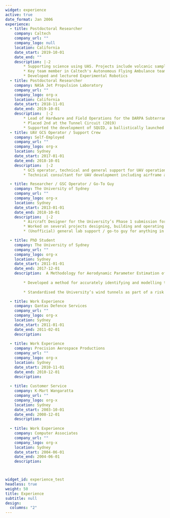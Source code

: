 ```yaml
---
widget: experience
active: true
date_format: Jan 2006
experience:
  - title: Postdoctoral Researcher
    company: Caltech
    company_url: ""
    company_logo: null
    location: California
    date_start: 2019-10-01
    date_end: ""
    description: |-2
        * Supporting science using UAS. Projects include volcanic sampling and flying other unique payloads
        * Key team member in Caltech's Autonomous Flying Ambulance team, primarily in aerodynamic analysis and system integration / usability
        * Developed and lectured Experimental Robotics
  - title: Postdoctoral Researcher
    company: NASA Jet Propulsion Laboratory
    company_url: ""
    company_logo: org-x
    location: California
    date_start: 2018-11-01
    date_end: 2019-10-01
    description:  |-2
        * Lead of Hardware and Field Operations for the DARPA Subterranean Challenge. Responsible for setting up many of the elements of the team including safety, field testing protocols and much of the hardware infrastructure
        * Placed 2nd at the Tunnel Circuit (2019)
        * Supported the development of SQUID, a ballistically launched multirotor in conjunction with Caltech
  - title: UAV GCS Operator / Support Crew
    company: Self-Employed
    company_url: ""
    company_logo: org-x
    location: Sydney
    date_start: 2017-01-01
    date_end: 2018-10-01
    description:  |-2
        * GCS operator, technical and general support for UAV operations including multi-vehicle operations and UAS-detection field trials.
        * Technical consultant for UAV development including airframe and component selection, autopilot configuration and operational procedures

  - title: Researcher / GSC Operator / Go-To Guy
    company: The University of Sydney
    company_url: ""
    company_logo: org-x
    location: Sydney
    date_start: 2013-01-01
    date_end: 2018-10-01
    description:  |-2
        * Aircraft Designer for the University’s Phase 1 submission for the Wasp AE replacement for the Australian Army of 2020, funded by the Defence Innovation Hub.
        * Worked on several projects designing, building and operating UAVs for a number of novel applications. Past projects have included annular wings, blended wing bodies, multi-rotors, multi-rotor air-cranes, long-endurance sub-500 g aircraft and UAV operations. Many of these aircraft, projects and various flight operations can be found at www.uav-lab.org/.
        * (Unofficial) general lab support / go-to guy for anything in the UAV Lab, typically for undergraduate theses and fellow students’ PhD work.

  - title: PhD Student
    company: The University of Sydney
    company_url: ""
    company_logo: org-x
    location: Sydney
    date_start: 2011-01-01
    date_end: 2017-12-01
    description:  A Methodology for Aerodynamic Parameter Estimation of Tail-Sitting Multirotors
    
        * Developed a method for accurately identifying and modelling the dynamic behaviour of a tail-sitting multirotor using wind tunnel tests and a freely-rotating gimballed model. The methodology developed was verified to work for un-stalled flight and was extended to encompass the post-stall, pre-hover flight regime tail-sitters are expected to routinely operate in.
        
        * Standardised the University’s wind tunnels as part of a risk mitigation strategy to guarantee availability of testing facilities.

  - title: Work Experience
    company: Qantas Defence Services
    company_url: ""
    company_logo: org-x
    location: Sydney
    date_start: 2011-01-01
    date_end: 2011-02-01
    description:  
    
  - title: Work Experience
    company: Precision Aerospace Productions
    company_url: ""
    company_logo: org-x
    location: Sydney
    date_start: 2010-11-01
    date_end: 2010-12-01
    description:  
    
  - title: Customer Service
    company: K-Mart Wangaratta
    company_url: ""
    company_logo: org-x
    location: Sydney
    date_start: 2003-10-01
    date_end: 2008-12-01
    description:  
    
  - title: Work Experience
    company: Computer Associates
    company_url: ""
    company_logo: org-x
    location: Sydney
    date_start: 2004-06-01
    date_end: 2004-06-01
    description:  



widget_id: experience_test
headless: true
weight: 50
title: Experience
subtitle: null
design:
  columns: "2"
---
```

